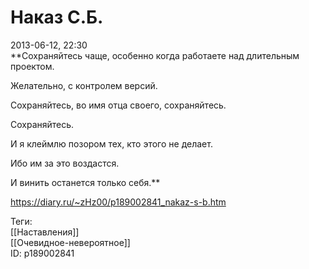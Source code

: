 Наказ С.Б.
===========

   
 2013-06-12, 22:30   
    **Сохраняйтесь чаще, особенно когда работаете над длительным проектом.   
   
 Желательно, с контролем версий.   
   
 Сохраняйтесь, во имя отца своего, сохраняйтесь.   
   
 Сохраняйтесь.   
   
 И я клеймлю позором тех, кто этого не делает.   
   
 Ибо им за это воздастся.   
   
 И винить останется только себя.**     
    
 <https://diary.ru/~zHz00/p189002841_nakaz-s-b.htm>   
   
 Теги:   
 [[Наставления]]   
 [[Очевидное-невероятное]]   
 ID: p189002841